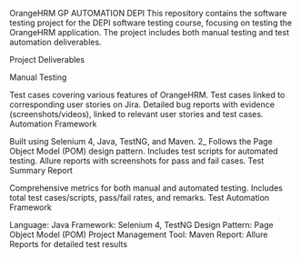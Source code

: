 OrangeHRM GP AUTOMATION DEPI
This repository contains the software testing project for the DEPI software testing course, focusing on testing the OrangeHRM application. The project includes both manual testing and test automation deliverables.

Project Deliverables

Manual Testing

Test cases covering various features of OrangeHRM.
Test cases linked to corresponding user stories on Jira.
Detailed bug reports with evidence (screenshots/videos), linked to relevant user stories and test cases.
Automation Framework

Built using Selenium 4, Java, TestNG, and Maven. 2_ Follows the Page Object Model (POM) design pattern.
Includes test scripts for automated testing.
Allure reports with screenshots for pass and fail cases.
Test Summary Report

Comprehensive metrics for both manual and automated testing.
Includes total test cases/scripts, pass/fail rates, and remarks.
Test Automation Framework

Language: Java
Framework: Selenium 4, TestNG
Design Pattern: Page Object Model (POM)
Project Management Tool: Maven
Report: Allure Reports for detailed test results

